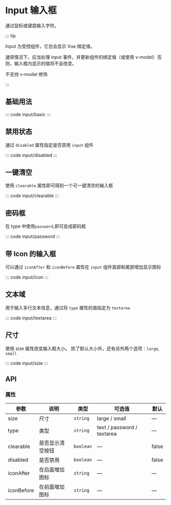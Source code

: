 <script setup>
import basic from 'exam/input/basic.vue'
import disabled from 'exam/input/disabled.vue'
import clearable from 'exam/input/clearable.vue'
import icon from 'exam/input/icon.vue'
import size from 'exam/input/size.vue'
import InputTextarea from 'exam/input/textarea.vue'
import password from 'exam/input/password.vue'
</script>

# Input 输入框

通过鼠标或键盘输入字符。

::: tip

Input 为受控组件，它总会显示 Vue 绑定值。

通常情况下，应当处理 input 事件，并更新组件的绑定值（或使用 v-model）否则，输入框内显示的值将不会改变。

不支持 v-model 修饰

:::

## 基础用法

::: code input/basic
<basic></basic>
:::

## 禁用状态

通过 `disabled` 属性指定是否禁用 `input` 组件

::: code input/disabled
<disabled></disabled>
:::

## 一键清空

使用 `clearable` 属性即可得到一个可一键清空的输入框

::: code input/clearable
<clearable></clearable>
:::

## 密码框

在 type 中使用`password`,即可变成密码框

::: code input/password
<password></password>
:::

## 带 Icon 的输入框

可以通过 `iconAfter` 和 `iconBefore` 属性在 `input` 组件首部和尾部增加显示图标

::: code input/icon
<icon></icon>
:::

## 文本域

用于输入多行文本信息，通过将 `type` 属性的值指定为 `textarea`

::: code input/textarea
<InputTextarea></InputTextarea>
:::

## 尺寸

使用 size 属性改变输入框大小。 除了默认大小外，还有另外两个选项：`large`, `small`

::: code input/size
<size></size>
:::

## API

### 属性

| 参数       | 说明             | 类型      | 可选值                     | 默认  |
| ---------- | ---------------- | --------- | -------------------------- | ----- |
| size       | 尺寸             | `string`  | large / small              | —     |
| type       | 类型             | `string`  | text / password / textarea | —     |
| clearable  | 是否显示清空按钮 | `boolean` | —                          | false |
| disabled   | 是否禁用         | `boolean` | —                          | false |
| iconAfter  | 在后面增加图标   | `string`  | —                          | —     |
| iconBefore | 在前面增加图标   | `string`  | —                          | —     |

<style>
.h-icon-h, .h-after{
  right: 6px!important;
}
</style>
